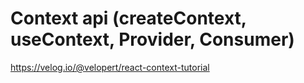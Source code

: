 # Context api (createContext, useContext, Provider, Consumer)

https://velog.io/@velopert/react-context-tutorial
